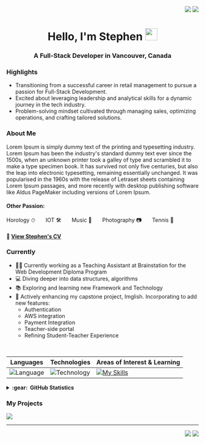 <div align="end">

<a href="https://www.linkedin.com/in/stephen-i/"><img src="https://img.shields.io/badge/linkedin-%230077B5.svg?&style=for-the-badge&logo=linkedin&logoColor=white" /></a>
<a href="mailto:imssbb@gmail.com?subject=Olá%20Bruno%20Tacca"><img src="https://img.shields.io/badge/gmail-%23D14836.svg?&style=for-the-badge&logo=gmail&logoColor=white" /></a>
  
</div>

<h1 align="center">Hello, I'm Stephen <img
src="https://github.com/blackcater/blackcater/raw/main/images/Hi.gif" height="32" /></h1>
<h3 align="center"> A Full-Stack Developer in Vancouver, Canada</h3>

### Highlights

- Transitioning from a successful career in retail management to pursue a passion for Full-Stack Development.
- Excited about leveraging leadership and analytical skills for a dynamic journey in the tech industry.
- Problem-solving mindset cultivated through managing sales, optimizing operations, and crafting tailored solutions.



### About Me
Lorem Ipsum is simply dummy text of the printing and typesetting industry. Lorem Ipsum has been the industry's standard dummy text ever since the 1500s, when an unknown printer took a galley of type and scrambled it to make a type specimen book. It has survived not only five centuries, but also the leap into electronic typesetting, remaining essentially unchanged. It was popularised in the 1960s with the release of Letraset sheets containing Lorem Ipsum passages, and more recently with desktop publishing software like Aldus PageMaker including versions of Lorem Ipsum.
<br>
<h4>Other Passion: </h4> 
Horology ⏱ &nbsp; &nbsp; &nbsp; IOT 🛠️  &nbsp; &nbsp; &nbsp; Music 🥁 &nbsp; &nbsp; &nbsp; Photography 📷 &nbsp; &nbsp; &nbsp; Tennis 🎾 

<h4> 🔶 <a href="https://drive.google.com/file/d/13K8Tt5jcbD0VAIKUCB4QeYPOWeN_GfNI/view?usp=sharing">View Stephen's CV</a> </h4>


### Currently
- 🧑‍🏫 Currently working as a Teaching Assistant at Brainstation for the Web Development Diploma Program
- 💻 Diving deeper into data structures, algorithms
- 📚 Exploring and learning new Framework and Technology 
- 🚀 Actively enhancing my capstone project, Imglish. Incorporating to add new features:
  -  Authentication
  -  AWS integration
  -  Payment Integration
  -  Teacher-side portal 
  -  Refining Student-Teacher Experience
 
<br>
<div align="center">

|Languages|Technologies|Areas of Interest & Learning|
|---|---|---|
|<img src="https://skillicons.dev/icons?i=js,py&theme=dark&perline=2" alt="Language"><br>|<img src="https://skillicons.dev/icons?i=react,nodejs,express,postman,mysql,html,css,sass,git,github,netlify,heroku,jest,vscode,figma&theme=dark&perline=7" alt="Technology"><br>|[![My Skills](https://skillicons.dev/icons?i=ts,aws,bootstrap,tailwind,wordpress,codepen,docker,firebase,flask,flutter,gcp,mongodb,nextjs,php,prisma,raspberrypi,redux&theme=dark&perline=7)](https://skillicons.dev)|
</div>

<details>
  <summary><b>:gear: &nbsp;GitHub Statistics</b></summary>
  <br/>
  <div align="center">
    <img src ="https://github-readme-streak-stats.herokuapp.com?user=imssbb&theme=dark&hide_border=true&background=FFFFFF00">
  </div>
  <p align="center">
    <img height="50%" width="auto" src ="https://github-readme-stats.vercel.app/api?username=imssbb&show_icons=true&count_private=true&theme=dark&hide_border=true&hide=issues,contribs&bg_color=00000000">
    <img height="137px" width="30%" src="https://github-readme-stats.vercel.app/api/top-langs/?username=imssbb&hide=html&hide_title=true&hide_border=true&layout=compact&langs_count=8&theme=dark" />
  </p>
</details>



### My Projects

[![](https://img.shields.io/badge/-🔊%20English%20Teaching%20Platform-000)](https://github.com/imssbb/imglish-client)
<hr/>

















<p align="right">
<img src="https://komarev.com/ghpvc/?username=imssbb&style=plastic&label=Views"><img>
<img src="https://badges.pufler.dev/visits/brunotacca/imssbb?color=black&logo=github" />
</p>


